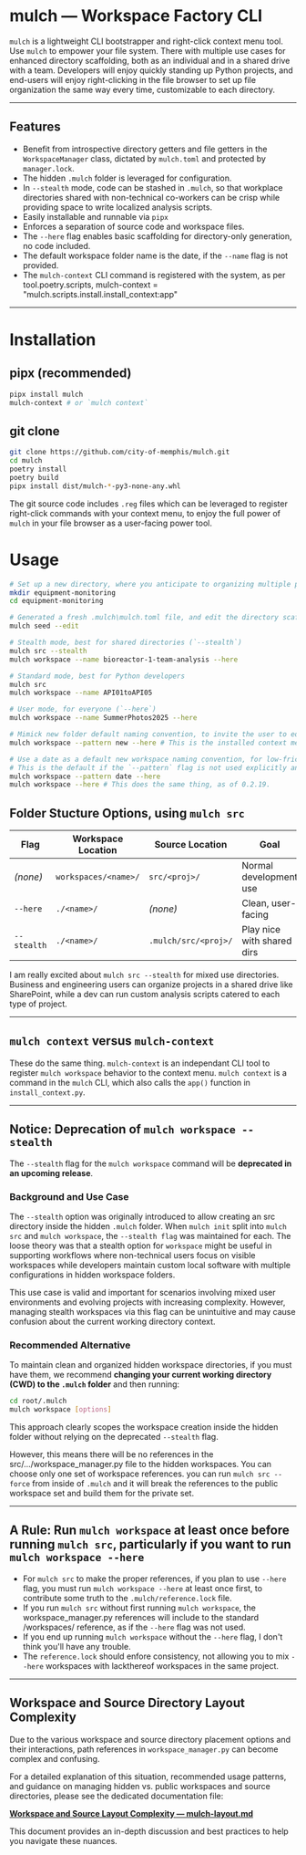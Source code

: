# mulch — Workspace Factory CLI

`mulch` is a lightweight CLI bootstrapper and right-click context menu tool. Use `mulch` to empower your file system. There with multiple use cases for enhanced directory scaffolding, both as an individual and in a shared drive with a team. Developers will enjoy quickly standing up Python projects, and end-users will enjoy right-clicking in the file browser to set up file organization the same way every time, customizable to each directory.

---

## Features

- Benefit from introspective directory getters and file getters in the `WorkspaceManager` class, dictated by `mulch.toml` and protected by `manager.lock`.
- The hidden `.mulch` folder is leveraged for configuration.
- In `--stealth` mode, code can be stashed in `.mulch`, so that workplace directories shared with non-technical co-workers can be crisp while providing space to write localized analysis scripts.
- Easily installable and runnable via `pipx`
- Enforces a separation of source code and workspace files.
- The `--here` flag enables basic scaffolding for directory-only generation, no code included.
- The default workspace folder name is the date, if the `--name` flag is not provided.
- The `mulch-context` CLI command is registered with the system, as per tool.poetry.scripts, mulch-context = "mulch.scripts.install.install_context:app"

---

# Installation

## pipx (recommended)
```bash
pipx install mulch
mulch-context # or `mulch context`
```

## git clone

```bash
git clone https://github.com/city-of-memphis/mulch.git
cd mulch
poetry install
poetry build
pipx install dist/mulch-*-py3-none-any.whl
```
The git source code includes `.reg` files which can be leveraged to register right-click commands with your context menu, to enjoy the full power of `mulch` in your file browser as a user-facing power tool.

# Usage

```bash
# Set up a new directory, where you anticipate to organizing multiple projects
mkdir equipment-monitoring 
cd equipment-monitoring

# Generated a fresh .mulch\mulch.toml file, and edit the directory scaffold before running 'mulch src'.
mulch seed --edit

# Stealth mode, best for shared directories (`--stealth`)
mulch src --stealth
mulch workspace --name bioreactor-1-team-analysis --here 

# Standard mode, best for Python developers
mulch src 
mulch workspace --name API01toAPI05  

# User mode, for everyone (`--here`)
mulch workspace --name SummerPhotos2025 --here 

# Mimick new folder default naming convention, to invite the user to edit the workspace directory name manually
mulch workspace --pattern new --here # This is the installed context menu behavior, via `mulch-context`

# Use a date as a default new workspace naming convention, for low-friction useful naming. This matches my Obsidian templated date convention. 
# This is the default if the `--pattern` flag is not used explicitly and if an explicit name is not provided with the `--name` flag.
mulch workspace --pattern date --here 
mulch workspace --here # This does the same thing, as of 0.2.19.


```

## Folder Stucture Options, using `mulch src`

| Flag        | Workspace Location   | Source Location      | Goal                        |
| ----------- | -------------------- | -------------------- | --------------------------- |
| *(none)*    | `workspaces/<name>/` | `src/<proj>/`        | Normal development use      |
| `--here`    | `./<name>/`          | *(none)*             | Clean, user-facing          |
| `--stealth` | `./<name>/`          | `.mulch/src/<proj>/` | Play nice with shared dirs  |

I am really excited about `mulch src --stealth` for mixed use directories. Business and engineering users can organize projects in a shared drive like SharePoint, while a dev can run custom analysis scripts catered to each type of project. 

---

## `mulch context` versus `mulch-context`
These do the same thing. 
`mulch-context` is an independant CLI tool to register `mulch workspace` behavior to the context menu.
`mulch context` is a command in the `mulch` CLI, which also calls the `app()` function in `install_context.py`.

---

## Notice: Deprecation of `mulch workspace --stealth`

The `--stealth` flag for the `mulch workspace` command will be **deprecated in an upcoming release**.

### Background and Use Case

The `--stealth` option was originally introduced to allow creating an src directory inside the hidden `.mulch` folder. When `mulch init` split into `mulch src` and `mulch workspace`, the `--stealth flag` was maintained for each. The loose theory was that a stealth option for `workspace` might be useful in supporting workflows where non-technical users focus on visible workspaces while developers maintain custom local software with multiple configurations in hidden workspace folders.

This use case is valid and important for scenarios involving mixed user environments and evolving projects with increasing complexity. However, managing stealth workspaces via this flag can be unintuitive and may cause confusion about the current working directory context.

### Recommended Alternative

To maintain clean and organized hidden workspace directories, if you must have them, we recommend **changing your current working directory (CWD) to the `.mulch` folder** and then running:

```bash
cd root/.mulch
mulch workspace [options]
```

This approach clearly scopes the workspace creation inside the hidden folder without relying on the deprecated `--stealth` flag.

However, this means there will be no references in the src/.../workspace_manager.py file to the hidden workspaces. 
You can choose only one set of workspace references. you can run `mulch src --force` from inside of `.mulch` and it will break the references to the public workspace set and build them for the private set. 

---

## A Rule: Run `mulch workspace` at least once before running `mulch src`, particularly if you want to run `mulch workspace --here`
- For `mulch src` to make the proper references, if you plan to use `--here` flag, you must run `mulch workspace --here` at least once first, to contribute some truth to the `.mulch/reference.lock` file.
- If you run `mulch src` without first running `mulch workspace`, the workspace_manager.py references will include to the standard /workspaces/ reference, as if the `--here` flag was not used.
- If you end up running `mulch workspace` without the `--here` flag, I don't think you'll have any trouble.
- The `reference.lock` should enfore consistency, not allowing you to mix `--here` workspaces with lackthereof workspaces in the same project. 
---

## Workspace and Source Directory Layout Complexity

Due to the various workspace and source directory placement options and their interactions, path references in `workspace_manager.py` can become complex and confusing.

For a detailed explanation of this situation, recommended usage patterns, and guidance on managing hidden vs. public workspaces and source directories, please see the dedicated documentation file:

**[Workspace and Source Layout Complexity — mulch-layout.md](docs/mulch-layout.md)**

This document provides an in-depth discussion and best practices to help you navigate these nuances.

